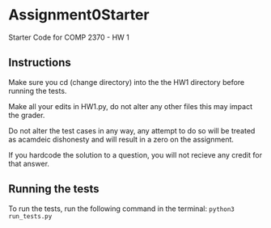 # Assignment0Starter
Starter Code for COMP 2370 - HW 1

## Instructions
Make sure you cd (change directory) into the the HW1 directory before running the tests.

Make all your edits in HW1.py, do not alter any other files 
this may impact the grader. 

Do not alter the test cases in any way, any attempt to do so will be treated as acamdeic dishonesty and will result in a zero on the assignment. 

If you hardcode the solution to a question, you will not recieve any credit for that answer. 

## Running the tests
To run the tests, run the following command in the terminal:
```python3 run_tests.py```
